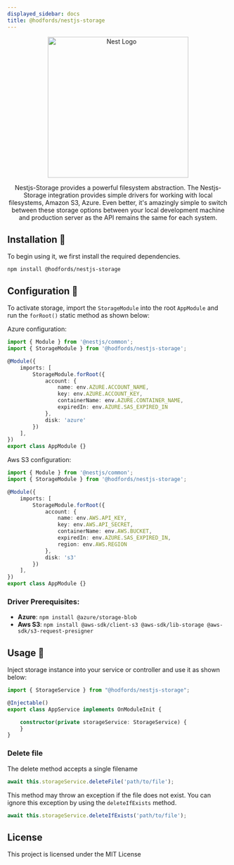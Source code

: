 ```yaml
---
displayed_sidebar: docs
title: @hodfords/nestjs-storage
---
```

<p align="center">
  <a href="http://opensource.hodfords.uk" target="blank"><img src="https://opensource.hodfords.uk/img/logo.svg" width="320" alt="Nest Logo" /></a>
</p>

<p align="center">
Nestjs-Storage provides a powerful filesystem abstraction. The Nestjs-Storage integration provides simple drivers for working with local filesystems, Amazon S3, Azure. Even better, it's amazingly simple to switch between these storage options between your local development machine and production server as the API remains the same for each system.
</p>

## Installation 🤖
To begin using it, we first install the required dependencies.
```
npm install @hodfords/nestjs-storage
```

## Configuration 🚀
To activate storage, import the `StorageModule` into the root `AppModule` and run the `forRoot()` static method as shown below:

Azure configuration:
```typescript
import { Module } from '@nestjs/common';
import { StorageModule } from '@hodfords/nestjs-storage';

@Module({
    imports: [
        StorageModule.forRoot({
            account: {
                name: env.AZURE.ACCOUNT_NAME,
                key: env.AZURE.ACCOUNT_KEY,
                containerName: env.AZURE.CONTAINER_NAME,
                expiredIn: env.AZURE.SAS_EXPIRED_IN
            },
            disk: 'azure'
        })
    ],
})
export class AppModule {}
```

Aws S3 configuration:
```typescript
import { Module } from '@nestjs/common';
import { StorageModule } from '@hodfords/nestjs-storage';

@Module({
    imports: [
        StorageModule.forRoot({
            account: {
                name: env.AWS.API_KEY,
                key: env.AWS.API_SECRET,
                containerName: env.AWS.BUCKET,
                expiredIn: env.AZURE.SAS_EXPIRED_IN,
                region: env.AWS.REGION
            },
            disk: 's3'
        })
    ],
})
export class AppModule {}
```

### Driver Prerequisites:
- **Azure**: `npm install @azure/storage-blob`
- **Aws S3**: `npm install @aws-sdk/client-s3 @aws-sdk/lib-storage @aws-sdk/s3-request-presigner`

## Usage 🚀

Inject storage instance into your service or controller and use it as shown below:

```typescript
import { StorageService } from "@hodfords/nestjs-storage";

@Injectable()
export class AppService implements OnModuleInit {

    constructor(private storageService: StorageService) {
    }
}
```

### Delete file
The delete method accepts a single filename

```typescript
await this.storageService.deleteFile('path/to/file');
```

This method may throw an exception if the file does not exist. You can ignore this exception by using the `deleteIfExists` method.

```typescript
await this.storageService.deleteIfExists('path/to/file');
```

## License
This project is licensed under the MIT License
